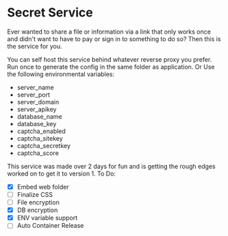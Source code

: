 # Secret Service
Ever wanted to share a file or information via a link that only works once and didn't want to have to pay or sign in to something to do so?
Then this is the service for you.

You can self host this service behind whatever reverse proxy you prefer.
Run once to generate the config in the same folder as application.
Or
Use the following environmental variables:
- server_name
- server_port
- server_domain
- server_apikey
- database_name
- database_key
- captcha_enabled
- captcha_sitekey
- captcha_secretkey
- captcha_score

This service was made over 2 days for fun and is getting the rough edges worked on to get it to version 1.
To Do:
- [X] Embed web folder
- [ ] Finalize CSS
- [ ] File encryption
- [X] DB encryption
- [X] ENV variable support
- [ ] Auto Container Release
